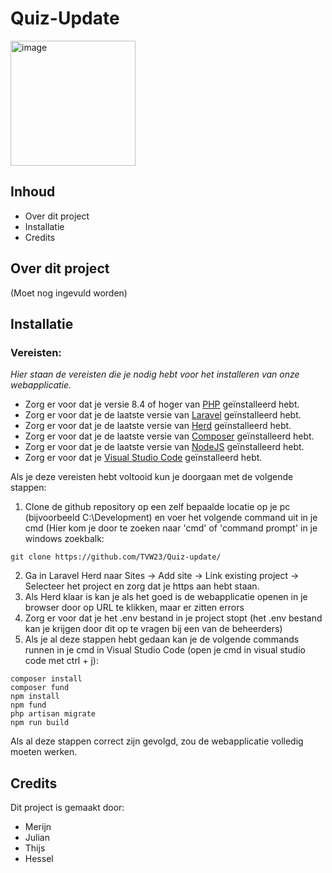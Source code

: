 # Quiz-Update
<img width="200" height="200" alt="image" src="https://github.com/user-attachments/assets/d25e270e-58c1-4d66-9883-2e970bcba583" />

## Inhoud
* Over dit project
* Installatie
* Credits

## Over dit project
(Moet nog ingevuld worden)
## Installatie
### Vereisten:
*Hier staan de vereisten die je nodig hebt voor het installeren van onze webapplicatie.* 
* Zorg er voor dat je versie 8.4 of hoger van [PHP](https://www.php.net/downloads.php) geïnstalleerd hebt.
* Zorg er voor dat je de laatste versie van [Laravel](https://laravel.com/docs/12.x/installation) geïnstalleerd hebt.
* Zorg er voor dat je de laatste versie van [Herd](https://herd.laravel.com/windows) geïnstalleerd hebt.
* Zorg er voor dat je de laatste versie van [Composer](https://getcomposer.org/download/) geïnstalleerd hebt.
* Zorg er voor dat je de laatste versie van [NodeJS](https://nodejs.org/en/download/) geïnstalleerd hebt.
* Zorg er voor dat je [Visual Studio Code](https://code.visualstudio.com/download) geïnstalleerd hebt.

Als je deze vereisten hebt voltooid kun je doorgaan met de volgende stappen:
1. Clone de github repository op een zelf bepaalde locatie op je pc (bijvoorbeeld C:\Development) en voer het volgende command uit in je cmd (Hier kom je door te zoeken naar 'cmd' of 'command prompt' in je windows zoekbalk:
```
git clone https://github.com/TVW23/Quiz-update/
```
2. Ga in Laravel Herd naar Sites -> Add site -> Link existing project -> Selecteer het project en zorg dat je https aan hebt staan.
3. Als Herd klaar is kan je als het goed is de webapplicatie openen in je browser door op URL te klikken, maar er zitten errors
4. Zorg er voor dat je het .env bestand in je project stopt (het .env bestand kan je krijgen door dit op te vragen bij een van de beheerders)
5. Als je al deze stappen hebt gedaan kan je de volgende commands runnen in je cmd in Visual Studio Code (open je cmd in visual studio code met ctrl + j):
```
composer install
composer fund
npm install
npm fund
php artisan migrate
npm run build
```
Als al deze stappen correct zijn gevolgd, zou de webapplicatie volledig moeten werken.

## Credits
Dit project is gemaakt door: 
- Merijn
- Julian
- Thijs
- Hessel

